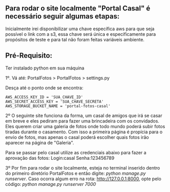 ## Para rodar o site localmente "Portal Casal" é necessário seguir algumas etapas:

Inicialmente irei disponibilizar uma chave específica aws para que seja possível o link com a s3, essa chave será única e especificamente para propósitos de teste e para tal não foram feitas variáveis ambiente.

## Pré-Requisito:
   Ter instalado python em sua máquina

1º. Vá até:
  PortalFotos > PortalFotos > settings.py 
  
  Desça até o ponto onde se encontra:
  
    AWS_ACCESS_KEY_ID = 'SUA_CHAVE_ID'
    AWS_SECRET_ACCESS_KEY = 'SUA_CHAVE_SECRETA'
    AWS_STORAGE_BUCKET_NAME = 'portal-fotos-casal'  

2º O seguinte site funciona da forma, um casal de amigos que irá se casar em breve e eles pediram para fazer uma brincadeira com os convidados. Eles querem criar uma galeria de fotos onde todo mundo poderá subir fotos tiradas durante o casamento. Com isso a primeira página é propícia para o envio de fotos, mas apenas o casal poderá escolher quais fotos irão aparecer na página de "Galeria".

Para se passar pelo casal utilize as credenciais abaixo para fazer a aprovação das fotos:
  Login:casal
  Senha:123456789
  
3º Por fim para rodar o site localmente, esteja no terminal inserido dentro do primeiro diretório PortalFotos e então digite: *python manage.py runserver*. Caso ocorra algum erro na rota: http://127.0.0.1:8000, opte pelo código: *python manage.py runserver 7000*
  
